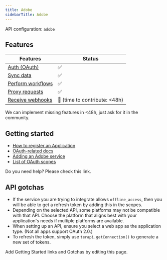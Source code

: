 ```yaml
---
title: Adobe
sidebarTitle: Adobe
---
```


API configuration: `adobe`

## Features

| Features | Status |
| - | - |
| [Auth (OAuth)](/integrate/guides/authorize-an-api) | ✅ |
| [Sync data](/integrate/guides/sync-data-from-an-api) | ✅ |
| [Perform workflows](/integrate/guides/perform-workflows-with-an-api) | ✅ |
| [Proxy requests](/integrate/guides/proxy-requests-to-an-api) | ✅ |
| [Receive webhooks](/integrate/guides/receive-webhooks-from-an-api) | 🚫 (time to contribute: &lt;48h) |

We can implement missing features in &lt;48h, just ask for it in the community.

## Getting started

-   [How to register an Application](https://developer.adobe.com/developer-console/docs/guides/getting-started)
-   [OAuth-related docs](https://developer.adobe.com/developer-console/docs/guides/authentication/OAuth)
-   [Adding an Adobe service](https://developer.adobe.com/developer-console/docs/guides/services/services-add-api-oauth/)
-   [List of OAuth scopes](https://developer.adobe.com/developer-console/docs/guides/authentication/OAuth/Scopes/)

Do you need help? Please check this link.

## API gotchas

-   If the service you are trying to integrate allows `offline_access`, then you will be able to get a refresh token by adding this in the scopes.
-   Depending on the selected API, some platforms may not be compatible with that API. Choose the platform that aligns best with your application's needs if multiple platforms are available.
-   When setting up an API, ensure you select a web app as the application type. (Not all apps support OAuth 2.0.)
-   To refresh the token, simply use `terapi.getConnection()` to generate a new set of tokens.

Add Getting Started links and Gotchas by editing this page.
